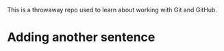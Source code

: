 This is a throwaway repo used to learn about working with Git and GitHub.

<h1>Adding another sentence</h1>

